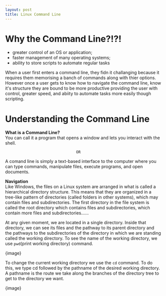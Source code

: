 ```yaml
---
layout: post
title: Linux Command Line
---
```


# Why the Command Line?!?!

- greater control of an OS or application;
- faster management of many operating systems;
- ability to store scripts to automate regular tasks

When a user first enters a command line, they fidn it challanging because it requires them memorising a banch of commands
along with thier options. However once a user gets to know how to navigate the command line, know it's structure they are 
bound to be more productive providing the user with control, greater speed, and abiity to automate tasks more easily though
scripting.

# Understanding the Command Line

**What is a Command Line?**<br>
You can call it a program that opens a window and lets you interact with the shell. 

                                    OR

A comand line is simply a text-based interface to the computer where you can type commands, manipulate files, execute programs, and open documents.

**Navigation**<br>
Like Windows, the files on a Linux system are arranged in what is called a hierarchical directory structure. This means that they are organized in a tree-like pattern of directories (called folders in other systems), which may contain files and subdirectories. The first directory in the file system is called the root directory which contains files and subdirectories, which contain more files and subdirectories......

At any given moment, we are located in a single directory. Inside that directory, we can see its files and the pathway to its parent directory and the pathways to the subdirectories of the directory in which we are standing called the working directory. To see the name of the working directory, we use  `pwd`(print working directory) command.

{image}

To change the current working directory we use the `cd` command. To do this, we type cd followed by the pathname of the desired working directory. A pathname is the route we take along the branches of the directory tree to get to the directory we want.

{image}